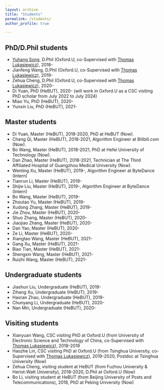 ```yaml
---
layout: archive
title: "Students"
permalink: /students/
author_profile: true

---
```


**PhD/D.Phil students**  
------
-  [Yuhang Song](https://www.cs.ox.ac.uk/people/yuhang.song/), D.Phil (Oxford.U, co-Supervised with [Thomas Lukasiewicz](http://www.cs.ox.ac.uk/thomas.lukasiewicz/)), 2018-  
-  Jianfeng Wang, D.Phil (Oxford.U, co-Supervised with [Thomas Lukasiewicz](http://www.cs.ox.ac.uk/thomas.lukasiewicz/)), 2019- 
-  Zehua Cheng,  D.Phil (Oxford.U, co-Supervised with [Thomas Lukasiewicz](http://www.cs.ox.ac.uk/thomas.lukasiewicz/)), 2020- 
-  Di Yuan, PhD (HeBUT), 2020- (will work in Oxford.U as a CSC visiting PhD scholar from July 2022 to July 2024)  
-  Miao Yu, PhD (HeBUT), 2020-  
-  Yunxin Liu, PhD (HeBUT), 2021-  

**Master students**  
-----
-  Di Yuan, Master (HeBUT), 2018-2020, PhD at HeBUT (Now).
-  Chang Qi, Master (HeBUT), 2018-2021, Algorithm Engineer at Bilibili.com (Now). 
-  Bo Wang, Master (HeBUT), 2018-2021, PhD at Hefei University of Technology (Now).  
-  Dan Zhao, Master (HeBUT), 2018-2021, Technician at The Third Affiliated Hospital of Guangzhou Medical University (Now).  
-  Wenting Xu, Master (HeBUT), 2019-, Algorithm Engineer at ByteDance (Intern)
-  Tianrun Li, Master (HeBUT), 2019-   
-  Shijie Liu, Master (HeBUT), 2019-, Algorithm Engineer at ByteDance (Intern)
-  Bo Wang, Master (HeBUT), 2019-  
-  Zhoutao Yu, Master (HeBUT), 2019-
-  Xudong Zhang, Master (HeBUT), 2019-
-  Jie Zhou, Master (HeBUT), 2020-
-  Shuo Zhang, Master (HeBUT), 2020-
-  Jiaojiao Zhang, Master (HeBUT), 2020-
-  Dan Yao, Master (HeBUT), 2020-
-  Ze Li, Master (HeBUT), 2020-
-  Xiangtao Wang, Master (HeBUT), 2021-
-  Gang Xu, Master (HeBUT), 2021-
-  Biao Tian, Master (HeBUT), 2021-
-  Shengxin Wang, Master (HeBUT), 2021-
-  Ruizhi Wang, Master (HeBUT), 2021-

**Undergraduate students**  
-----
-  Jiashun Liu, Undergraduate (HeBUT), 2019-
-  Zihang Xu, Undergraduate (HeBUT), 2019-
-  Haoran Zhao, Undergraduate (HeBUT), 2019-
-  Chunyang Li, Undergraduate (HeBUT), 2020- 
-  Nan Min, Undergraduate (HeBUT), 2020- 


**Visiting students**  
-----
-  Xianyuan Wang, CSC visiting PhD at Oxford.U (from University of Electronic Science and Technology of China, co-Supervised with [Thomas Lukasiewicz](http://www.cs.ox.ac.uk/thomas.lukasiewicz/)), 2018-2019  
-  Haozhe Lin, CSC visiting PhD at Oxford.U (from Tsinghua University, co-Supervised with [Thomas Lukasiewicz](http://www.cs.ox.ac.uk/thomas.lukasiewicz/)), 2019-2020, Postdoc at Tsinghua University (Now)   
-  Zehua Cheng, visiting student at HeBUT (from Fuzhou University & Heriot-Watt University), 2018-2020, D.Phil at Oxford.U (Now)
-  Bo Li, visiting student at HeBUT (from Beijing University of Posts and Telecommunications), 2018, PhD at Peking University (Now)

